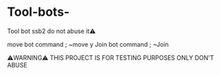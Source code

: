 # Tool-bots-
Tool bot ssb2 do not abuse it⚠️



move bot command ; ~move y
Join bot command ; ~Join




⚠️WARNING⚠️
THIS PROJECT IS FOR TESTING PURPOSES ONLY
DON'T ABUSE
